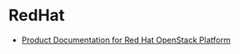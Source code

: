 # RedHat

- [Product Documentation for Red Hat OpenStack Platform](https://access.redhat.com/documentation/en/red-hat-openstack-platform/)